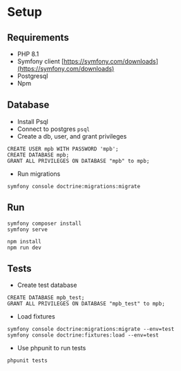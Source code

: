# Setup

## Requirements
* PHP 8.1
* Symfony client [https://symfony.com/downloads](https://symfony.com/downloads)
* Postgresql
* Npm

## Database

* Install Psql
* Connect to postgres `psql`
* Create a db, user, and grant privileges

```
CREATE USER mpb WITH PASSWORD 'mpb';
CREATE DATABASE mpb;
GRANT ALL PRIVILEGES ON DATABASE "mpb" to mpb;
```

* Run migrations

```
symfony console doctrine:migrations:migrate
```

## Run

```
symfony composer install
symfony serve
```
```
npm install
npm run dev 
```


## Tests

* Create test database
```
CREATE DATABASE mpb_test;
GRANT ALL PRIVILEGES ON DATABASE "mpb_test" to mpb;
```

* Load fixtures
```
symfony console doctrine:migrations:migrate --env=test
symfony console doctrine:fixtures:load --env=test
```
* Use phpunit to run tests
```
phpunit tests 
```